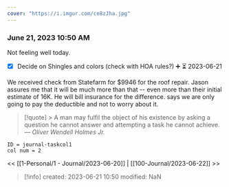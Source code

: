 ```yaml
---
cover: "https://i.imgur.com/ce8zJha.jpg"
---
```



### June 21, 2023 10:50 AM

Not feeling well today.  
- [x] Decide on Shingles and colors (check with HOA rules?) ➕  ⏳ 2023-06-21

We received check from Statefarm for $9946 for the roof repair.  Jason assures me that it will be much more than that -- even more than their initial estimate of 16K.   He will bill insurance for the difference.  says we are only going to pay the deductible and not to worry about it.  



>[!quote] > A man may fulfil the object of his existence by asking a question he cannot answer and attempting a task he cannot achieve.
> — <cite>Oliver Wendell Holmes Jr.</cite>


```start-multi-column
ID = journal-taskcol1
col num = 2
```

<< [[1-Personal/1 - Journal/2023-06-20]] | [[100-Journal/2023-06-22]] >>

> [!info]
>  created: 2023-06-21 10:50
>  modified: NaN